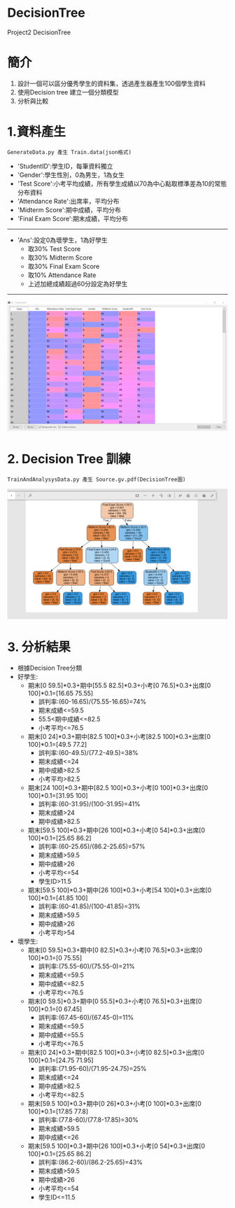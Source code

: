# DecisionTree
Project2 DecisionTree

# 簡介
1. 設計一個可以區分優秀學生的資料集，透過產生器產生100個學生資料
2. 使用Decision tree 建立一個分類模型
3. 分析與比較

# 1.資料產生
    GenerateData.py 產生 Train.data(json格式)
- 'StudentID':學生ID，每筆資料獨立
- 'Gender':學生性別，0為男生，1為女生
- 'Test Score':小考平均成績，所有學生成績以70為中心點取標準差為10的常態分布資料
- 'Attendance Rate':出席率，平均分布
- 'Midterm Score':期中成績，平均分布
- 'Final Exam Score':期末成績，平均分布
---
- 'Ans':設定0為壞學生，1為好學生
    - 取30% Test Score
    - 取30% Midterm Score
    - 取30% Final Exam Score
    - 取10% Attendance Rate
    - 上述加總成績超過60分設定為好學生
---
![產生資料](https://github.com/a60504a60504/DecisionTree/blob/master/Pictures/df.PNG)

# 2. Decision Tree 訓練
    TrainAndAnalysysData.py 產生 Source.gv.pdf(DecisionTree圖)
![DecisionTree](https://github.com/a60504a60504/DecisionTree/blob/master/Pictures/DecisionTree.PNG)

# 3. 分析結果

* 根據Decision Tree分類
* 好學生:
    * 期末[0 59.5]*0.3+期中[55.5 82.5]*0.3+小考[0 76.5]*0.3+出席[0 100]*0.1=[16.65 75.55]
        * 誤判率:(60-16.65)/(75.55-16.65)=74%
        * 期末成績<=59.5    
        * 55.5<期中成績<=82.5     
        * 小考平均<=76.5
    * 期末[0 24]*0.3+期中[82.5 100]*0.3+小考[82.5 100]*0.3+出席[0 100]*0.1=[49.5 77.2]
        * 誤判率:(60-49.5)/(77.2-49.5)=38%
        * 期末成績<=24      
        * 期中成績>82.5           
        * 小考平均>82.5
    * 期末[24 100]*0.3+期中[82.5 100]*0.3+小考[0 100]*0.3+出席[0 100]*0.1=[31.95 100]
        * 誤判率:(60-31.95)/(100-31.95)=41%
        * 期末成績>24       
        * 期中成績>82.5
    * 期末[59.5 100]*0.3+期中[26 100]*0.3+小考[0 54]*0.3+出席[0 100]*0.1=[25.65 86.2]
        * 誤判率:(60-25.65)/(86.2-25.65)=57%
        * 期末成績>59.5     
        * 期中成績>26             
        * 小考平均<=54        
        * 學生ID>11.5
    * 期末[59.5 100]*0.3+期中[26 100]*0.3+小考[54 100]*0.3+出席[0 100]*0.1=[41.85 100]
        * 誤判率:(60-41.85)/(100-41.85)=31%
        * 期末成績>59.5     
        * 期中成績>26             
        * 小考平均>54
* 壞學生:
    * 期末[0 59.5]*0.3+期中[0 82.5]*0.3+小考[0 76.5]*0.3+出席[0 100]*0.1=[0 75.55]
        * 誤判率:(75.55-60)/(75.55-0)=21%
        * 期末成績<=59.5    
        * 期中成績<=82.5          
        * 小考平均<=76.5
    * 期末[0 59.5]*0.3+期中[0 55.5]*0.3+小考[0 76.5]*0.3+出席[0 100]*0.1=[0 67.45]
        * 誤判率:(67.45-60)/(67.45-0)=11%
        * 期末成績<=59.5    
        * 期中成績<=55.5          
        * 小考平均<=76.5
    * 期末[0 24]*0.3+期中[82.5 100]*0.3+小考[0 82.5]*0.3+出席[0 100]*0.1=[24.75 71.95]
        * 誤判率:(71.95-60)/(71.95-24.75)=25%
        * 期末成績<=24      
        * 期中成績>82.5           
        * 小考平均<=82.5
    * 期末[59.5 100]*0.3+期中[0 26]*0.3+小考[0 100]*0.3+出席[0 100]*0.1=[17.85 77.8]
        * 誤判率:(77.8-60)/(77.8-17.85)=30%
        * 期末成績>59.5     
        * 期中成績<=26
    * 期末[59.5 100]*0.3+期中[26 100]*0.3+小考[0 54]*0.3+出席[0 100]*0.1=[25.65 86.2]
        * 誤判率:(86.2-60)/(86.2-25.65)=43%
        * 期末成績>59.5     
        * 期中成績>26             
        * 小考平均<=54        
        * 學生ID<=11.5
